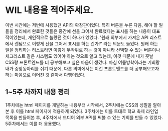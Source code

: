 # WIL 내용을 적어주세요.
이번 시간에는 저번에 사용했던 API의 확장판이었다. 특히 버튼을 누른 다음, 해야 할 일들을 정리해서 완료한 것들은 중간에 선을 그어서 완료했다는 표시를 하는 내용이 대표적이었는데, 개인적으로 놀랐던 것이 하나가 있었다. '원래 외부에서 가져온 API 리스트에서 랜덤으로 이렇게 선을 그어서 표시를 하는 건가?'  라는 의문도 들었다. 원래 하는 일을 정리하는 리스트라면 이렇게 무작위로 하는 것이 아니라 선택할 수 있는 버튼이나 체크리스트 같은 시스템도 있어야 하는 것으로 알고 있는데, 이것 때문에 내가 훗날 CSS랑 프론트엔드를 더 공부해보고 싶은 마음이 생겼다. 마침 여름방학이라는 기회랑 내가 중앙동아리를 쉬기 때문에, 다른 의미에서는 이런 프론트엔드를 더 공부해보고자 하는 마음으로 이어진 것 같아서 다행이었다.

## 1~5주 차까지 내용 정리
1주차에는 html 페이지를 개발하는 내용부터 시작해서, 2주차에는 CSS의 성질을 알아본 후 이를 html 페이지에 적용하게 되었다. 3주차에는 이를 토대로 학교 축제 라인업 목록을 만들어본 후, 4주차에서 드디어 외부 API를 써볼 수 있는 기회를 만들 수 있었다. 5주차에서는 이를 더 응용했다.